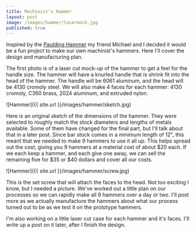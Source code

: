 ```yaml
---
title: Machinist's Hammer
layout: post
image: /images/hammer/lasermock.jpg
published: true
---
```


Inspired by the [Paulding Hammer](http://toolguyd.com/preview-of-the-spectacular-paulding-hammer/) my friend Michael and I decided it would be a fun project to make our own machinist's hammers. Here I'll cover the design and manufacturing plan.

<!-- more -->

The first photo is of a laser cut mock-up of the hammer to get a feel for the handle size. The hammer will have a knurled handle that is shrink fit into the head of the hammer. The handle will be 6061 aluminum, and the head will be 4130 cromoly steel. We will also make 4 faces for each hammer: 4130 cromoly, C360 brass, 2024 aluminum, and extruded nylon.

![Hammer]({{ site.url }}/images/hammer/sketch.jpg)

Here is an original sketch of the dimensions of the hammer. They were selected to roughly match the stock diameters and lengths of metals available. Some of them have changed for the final part, but I'll talk about that in a later post. Since bar stock comes in a minimum length of 12", this meant that we needed to make 9 hammers to use it all up. This helps spread out the cost, giving you 9 hammers at a material cost of about $20 each. If we each keep a hammer, and each give one away, we can sell the remaining five for $35 or $40 dollars and cover all our costs.

![Hammer]({{ site.url }}/images/hammer/screw.jpg)

This is the set screw that will attach the faces to the head. Not too exciting I know, but I needed a picture. We've worked out a little plan on our processes so we can rapidly make all 9 hammers over a day or two. I'll post more as we actually manufacture the hammers about what our process turned out to be as we test it on the prototype hammers.

I'm also working on a little laser cut case for each hammer and it's faces. I'll write up a post on it later, after I finish the design.
